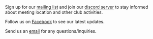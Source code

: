 Sign up for our [mailing list](http://eepurl.com/bNYzJr) and join our [discord server](https://discord.gg/39gGmsN) to stay informed about meeting 
location and other club activities.

Follow us on [Facebook](https://www.facebook.com/utGDDC/) to see our latest updates.

Send us an [email](sendto:info@utgddc.com) for any questions/inquiries.
